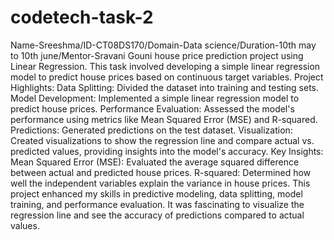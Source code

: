 # codetech-task-2
Name-Sreeshma/ID-CT08DS170/Domain-Data science/Duration-10th may to 10th june/Mentor-Sravani Gouni
house price prediction project using Linear Regression. This task involved developing a simple linear regression model to predict house prices based on continuous target variables.
Project Highlights:
Data Splitting: Divided the dataset into training and testing sets.
Model Development: Implemented a simple linear regression model to predict house prices.
Performance Evaluation: Assessed the model's performance using metrics like Mean Squared Error (MSE) and R-squared.
Predictions: Generated predictions on the test dataset.
Visualization: Created visualizations to show the regression line and compare actual vs. predicted values, providing insights into the model's accuracy.
Key Insights:
Mean Squared Error (MSE): Evaluated the average squared difference between actual and predicted house prices.
R-squared: Determined how well the independent variables explain the variance in house prices.
This project enhanced my skills in predictive modeling, data splitting, model training, and performance evaluation. It was fascinating to visualize the regression line and see the accuracy of predictions compared to actual values.
